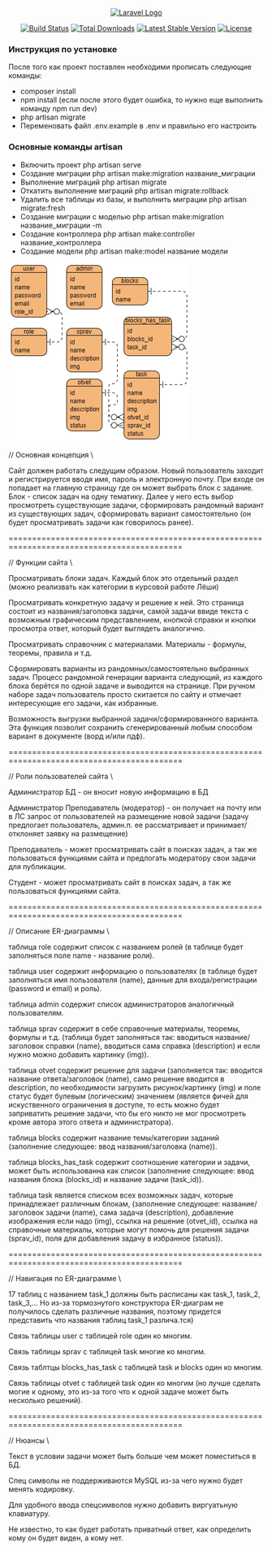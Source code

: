 <p align="center"><a href="https://laravel.com" target="_blank"><img src="https://raw.githubusercontent.com/laravel/art/master/logo-lockup/5%20SVG/2%20CMYK/1%20Full%20Color/laravel-logolockup-cmyk-red.svg" width="400" alt="Laravel Logo"></a></p>
<p align="center">
<a href="https://github.com/laravel/framework/actions"><img src="https://github.com/laravel/framework/workflows/tests/badge.svg" alt="Build Status"></a>
<a href="https://packagist.org/packages/laravel/framework"><img src="https://img.shields.io/packagist/dt/laravel/framework" alt="Total Downloads"></a>
<a href="https://packagist.org/packages/laravel/framework"><img src="https://img.shields.io/packagist/v/laravel/framework" alt="Latest Stable Version"></a>
<a href="https://packagist.org/packages/laravel/framework"><img src="https://img.shields.io/packagist/l/laravel/framework" alt="License"></a>
</p>

### Инструкция по установке
После того как проект поставлен необходими прописать следующие команды:
* composer install
* npm install (если после этого будет ошибка, то нужно еще выполнить команду npm run dev)
* php artisan migrate
* Переменовать файл .env.example в .env и правильно его настроить 

### Основные команды artisan 
* Включить проект php artisan serve
* Создание миграции php artisan make:migration название_миграции
* Выполнение миграций php artisan migrate
* Откатить выполнение миграций php artisan migrate:rollback
* Удалить все таблицы из базы, и выполнить миграции php artisan migrate:fresh
* Создание миграции с моделью php artisan make:migration название_миграции -m
* Создание контроллера php artisan make:controller название_контроллера
* Создание модели php artisan make:model название модели


<img src="Снимок экрана 2023-05-22 103251.png">

// Основная концепция \\

Сайт должен работать следущим образом. Новый пользователь заходит и регистрируется вводя
имя, пароль и электронную почту. При входе он попадает на главную страницу где он может
выбрать блок с задание. Блок - список задач на одну тематику. Далее у него есть выбор
просмотреть существующие задачи, сформировать рандомный вариант из существующих задач,
сформировать вариант самостоятельно (он будет просматривать задачи как говорилось ранее).

===========================================================================================

// Функции сайта \\

Просматривать блоки задач. Каждый блок это отдельный раздел (можно реализвать как
категории в курсовой работе Лёши)

Просматривать конкретную задачу и решение к ней. Это страница состоит из названия/заголовка
задачи, самой задачи ввиде текста с возможным графическим представлением, кнопкой справки и
кнопки просмотра ответ, который будет выглядеть аналогично.

Просматривать справочник с материалами. Материалы - формулы, теоремы, правила и т.д.

Сформировать варианты из рандомных/самостоятельно выбранных задач. Процесс рандомной
генерации варианта следующий, из каждого блока берётся по одной задаче и выводится на
странице. При ручном наборе задач пользователь просто скитается по сайту и отмечает
интересующие его задачи, как избранные.

Возможность выгрузки выбранной задачи/сформированного варианта. Эта функция позволит сохранить сгенерированный любым способом вариант в документе (ворд и/или пдф).

===========================================================================================

// Роли пользователей сайта \\

Администратор БД - он вносит новую информацию в БД

Администратор Преподаватель (модератор) - он получает на почту или в ЛС запрос от
пользователей на размещение новой задачи (задачу предлогает пользователь, админ.п. ее
рассматривает и принимает/отклоняет заявку на размещение)

Преподаватель - может просматривать сайт в поисках задач, а так же пользоваться функциями
сайта и предлогать модератору свои задачи для публикации.

Студент - может просматривать сайт в поисках задач, а так же пользоваться функциями
сайта. 

===========================================================================================

// Описание ER-диаграммы \\

таблица role содержит список с названием ролей (в таблице будет заполняться поле name - 
название роли).

таблица user содержит информацию о пользователях (в таблице будет заполняться имя пользователя (name), данные для входа/регистрации (password и email) и роль).

таблица admin содержит список администраторов аналогичный пользователям.

таблица sprav содержит в себе справочные материалы, теоремы, формулы и т.д. (таблица будет
заполняться так: вводиться название/заголовок справки (name), вводиться сама справка
(description) и
если нужно можно добавить картинку (img)).

таблица otvet содержит решение для задачи (заполняется так: вводится название ответа/заголовок (name), само решение вводится в description, по необходимости загрузить
рисунок/картинку (img) и поле статус будет булевым (логическим) значением (является фичей
для искуственного ограничения в доступе, то есть можно будет заприватить решение задачи, 
что бы его никто не мог просмотреть кроме автора этого ответа и администратора).

таблица blocks содержит название темы/категории заданий (заполнение следующее: ввод названия/заголовка (name)).

таблица blocks_has_task содержит соотношение категории и задачи, может быть использованна как список (заполнение следующее: ввод названия блока (blocks_id) и название задачи (task_id)).

таблица task является списком всех возможных задач, которые принадлежает различным блокам, (заполнение следующее: название/заголовок задачи (name), сама задача (description), добавление изображения если надо (img), ссылка на решение (otvet_id), ссылка на справочные материалы, которые могут помочь для решения задачи (sprav_id), поля для добавления задачу в избранное (status)).

===========================================================================================

// Навигация по ER-диаграмме \\

17 таблиц с названием task_1 должны быть расписаны как task_1, task_2, task_3,...
Но из-за тормознутого конструктора ER-диаграм не получилось сделать различные названия,
поэтому придется представить что названия таблиц task_1 различа.тся)

Связь таблицы user с таблицей role один ко многим.

Связь таблицы sprav с таблицей task многие ко многим.

Связь таблтцы blocks_has_task с таблицей task и blocks один ко многим.

Связь таблицы otvet с таблицей task один ко многим (но лучше сделать могие к
одному, это из-за того что к одной задаче может быть несколько решений).

===========================================================================================

// Нюансы \\

Текст в условии задачи может быть больше чем может поместиться в БД.

Спец символы не поддерживаются MySQL из-за чего нужно будет менять кодировку.

Для удобного ввода спецсимволов нужно добавить виргуатьную клавиатуру.

Не известно, то как будет работать приватный ответ, как определить кому он будет виден, а
кому нет.
